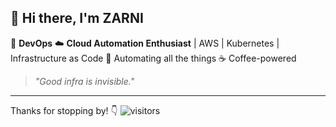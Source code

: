 ## 👋 Hi there, I'm ZARNI

🚀  **DevOps**
☁️   **Cloud Automation Enthusiast** | AWS | Kubernetes | Infrastructure as Code
🤖  Automating all the things
☕  Coffee-powered

> _"Good infra is invisible."_

---

Thanks for stopping by! 👇
![visitors](https://visitor-badge.laobi.icu/badge?page_id=zarni-tun)
